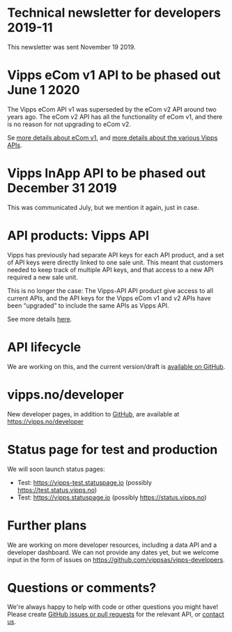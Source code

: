 # Technical newsletter for developers 2019-11

This newsletter was sent November 19 2019.

# Vipps eCom v1 API to be phased out June 1 2020

The Vipps eCom API v1 was superseded by the eCom v2 API around two years ago.
The eCom v2 API has all the functionality of eCom v1, and there is no reason
for not upgrading to eCom v2.

Se [more details about eCom v1](https://github.com/vippsas/vipps-ecom-api/blob/master/v1-deprecation.md),
and
[more details about the various Vipps APIs](https://github.com/vippsas/vipps-developers/blob/master/vipps-getting-started.md#api-products).

# Vipps InApp API to be phased out December 31 2019

This was communicated July, but we mention it again, just in case.

# API products: Vipps API

Vipps has previously had separate API keys for each API product, and a set of API keys were 
directly linked to one sale unit. This meant that customers needed to keep track of 
multiple API keys, and that access to a new API required a new sale unit.

This is no longer the case: The Vipps-API API product give access to all current APIs, 
and the API keys for the Vipps eCom v1 and v2 APIs have been “upgraded” to include the 
same APIs as Vipps API.

See more details [here](https://github.com/vippsas/vipps-developers/blob/master/vipps-getting-started.md#api-products).

# API lifecycle

We are working on this, and the current version/draft is
[available on GitHub](https://github.com/vippsas/vipps-developers/blob/master/vipps-api-lifecycle.md).

# vipps.no/developer

New developer pages, in addition to
[GitHub](https://github.com/vippsas),
are available at https://vipps.no/developer

# Status page for test and production

We will soon launch status pages:

* Test: https://vipps-test.statuspage.io (possibly https://test.status.vipps.no)
* Test: https://vipps.statuspage.io (possibly https://status.vipps.no)

# Further plans

We are working on more developer resources, including a data API and
a developer dashboard. We can not provide any dates yet, but we
welcome input in the form of issues on https://github.com/vippsas/vipps-developers.

# Questions or comments?

We're always happy to help with code or other questions you might have!
Please create [GitHub issues or pull requests](https://github.com/vippsas)
for the relevant API,
or [contact us](https://github.com/vippsas/vipps-developers/blob/master/contact.md).
